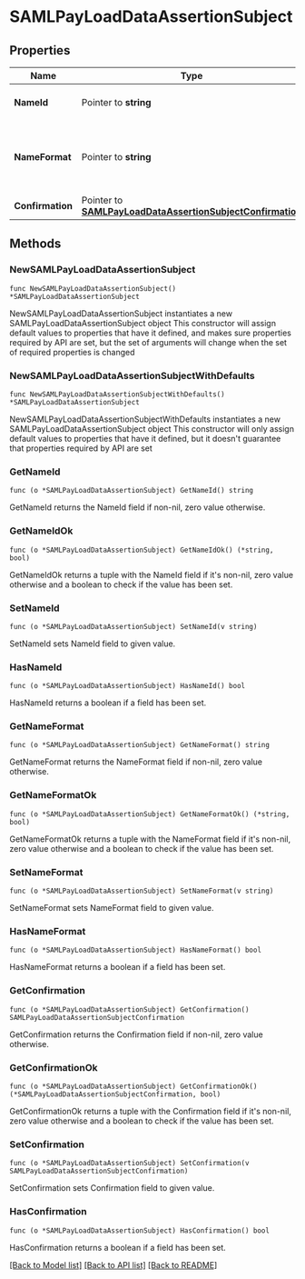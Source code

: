 # SAMLPayLoadDataAssertionSubject

## Properties

Name | Type | Description | Notes
------------ | ------------- | ------------- | -------------
**NameId** | Pointer to **string** | The unique identifier of the user | [optional] 
**NameFormat** | Pointer to **string** | Indicates how to interpret the attribute name | [optional] 
**Confirmation** | Pointer to [**SAMLPayLoadDataAssertionSubjectConfirmation**](SAMLPayLoadDataAssertionSubjectConfirmation.md) |  | [optional] 

## Methods

### NewSAMLPayLoadDataAssertionSubject

`func NewSAMLPayLoadDataAssertionSubject() *SAMLPayLoadDataAssertionSubject`

NewSAMLPayLoadDataAssertionSubject instantiates a new SAMLPayLoadDataAssertionSubject object
This constructor will assign default values to properties that have it defined,
and makes sure properties required by API are set, but the set of arguments
will change when the set of required properties is changed

### NewSAMLPayLoadDataAssertionSubjectWithDefaults

`func NewSAMLPayLoadDataAssertionSubjectWithDefaults() *SAMLPayLoadDataAssertionSubject`

NewSAMLPayLoadDataAssertionSubjectWithDefaults instantiates a new SAMLPayLoadDataAssertionSubject object
This constructor will only assign default values to properties that have it defined,
but it doesn't guarantee that properties required by API are set

### GetNameId

`func (o *SAMLPayLoadDataAssertionSubject) GetNameId() string`

GetNameId returns the NameId field if non-nil, zero value otherwise.

### GetNameIdOk

`func (o *SAMLPayLoadDataAssertionSubject) GetNameIdOk() (*string, bool)`

GetNameIdOk returns a tuple with the NameId field if it's non-nil, zero value otherwise
and a boolean to check if the value has been set.

### SetNameId

`func (o *SAMLPayLoadDataAssertionSubject) SetNameId(v string)`

SetNameId sets NameId field to given value.

### HasNameId

`func (o *SAMLPayLoadDataAssertionSubject) HasNameId() bool`

HasNameId returns a boolean if a field has been set.

### GetNameFormat

`func (o *SAMLPayLoadDataAssertionSubject) GetNameFormat() string`

GetNameFormat returns the NameFormat field if non-nil, zero value otherwise.

### GetNameFormatOk

`func (o *SAMLPayLoadDataAssertionSubject) GetNameFormatOk() (*string, bool)`

GetNameFormatOk returns a tuple with the NameFormat field if it's non-nil, zero value otherwise
and a boolean to check if the value has been set.

### SetNameFormat

`func (o *SAMLPayLoadDataAssertionSubject) SetNameFormat(v string)`

SetNameFormat sets NameFormat field to given value.

### HasNameFormat

`func (o *SAMLPayLoadDataAssertionSubject) HasNameFormat() bool`

HasNameFormat returns a boolean if a field has been set.

### GetConfirmation

`func (o *SAMLPayLoadDataAssertionSubject) GetConfirmation() SAMLPayLoadDataAssertionSubjectConfirmation`

GetConfirmation returns the Confirmation field if non-nil, zero value otherwise.

### GetConfirmationOk

`func (o *SAMLPayLoadDataAssertionSubject) GetConfirmationOk() (*SAMLPayLoadDataAssertionSubjectConfirmation, bool)`

GetConfirmationOk returns a tuple with the Confirmation field if it's non-nil, zero value otherwise
and a boolean to check if the value has been set.

### SetConfirmation

`func (o *SAMLPayLoadDataAssertionSubject) SetConfirmation(v SAMLPayLoadDataAssertionSubjectConfirmation)`

SetConfirmation sets Confirmation field to given value.

### HasConfirmation

`func (o *SAMLPayLoadDataAssertionSubject) HasConfirmation() bool`

HasConfirmation returns a boolean if a field has been set.


[[Back to Model list]](../README.md#documentation-for-models) [[Back to API list]](../README.md#documentation-for-api-endpoints) [[Back to README]](../README.md)


